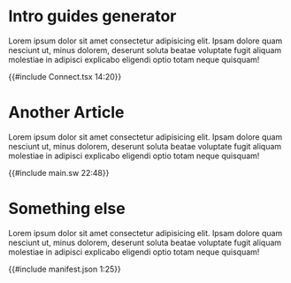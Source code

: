 # Intro guides generator

Lorem ipsum dolor sit amet consectetur adipisicing elit. Ipsam dolore quam nesciunt ut, minus dolorem, deserunt soluta beatae voluptate fugit aliquam molestiae in adipisci explicabo eligendi optio totam neque quisquam!


{{#include Connect.tsx 14:20}}


# Another Article

Lorem ipsum dolor sit amet consectetur adipisicing elit. Ipsam dolore quam nesciunt ut, minus dolorem, deserunt soluta beatae voluptate fugit aliquam molestiae in adipisci explicabo eligendi optio totam neque quisquam!

{{#include main.sw 22:48}}

# Something else

Lorem ipsum dolor sit amet consectetur adipisicing elit. Ipsam dolore quam nesciunt ut, minus dolorem, deserunt soluta beatae voluptate fugit aliquam molestiae in adipisci explicabo eligendi optio totam neque quisquam!

{{#include manifest.json 1:25}}
